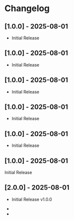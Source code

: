 # Changelog

## [1.0.0] - 2025-08-01

- Initial Release



## [1.0.0] - 2025-08-01

- Initial Release



## [1.0.0] - 2025-08-01

- Initial Release



## [1.0.0] - 2025-08-01

- Initial Release



## [1.0.0] - 2025-08-01

- Initial Release



## [1.0.0] - 2025-08-01

Initial Release



## [2.0.0] - 2025-08-01

- Initial Release v1.0.0

-

-

